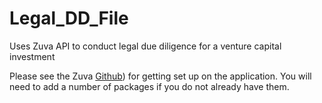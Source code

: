 # Legal_DD_File
Uses Zuva API to conduct legal due diligence for a venture capital investment

Please see the Zuva [Github](https://github.com/zuvaai/zdai-python)) for getting set up on the application. You will need to add a number of packages if you do not already have them. 


